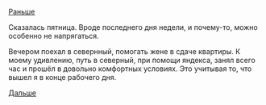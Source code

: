 [Раньше](2018.02.15.md)

Сказалась пятница.
Вроде последнего дня недели, и почему-то, можно особенно не напрягаться.

Вечером поехал в севернный, помогать жене в сдаче квартиры.
К моему удивлению, путь в северный, при помощи яндекса, занял всего час и прошёл в довольно комфортных условиях. Это учитывая то, что вышел я в конце рабочего дня.

[Дальше](2018.02.17.md)